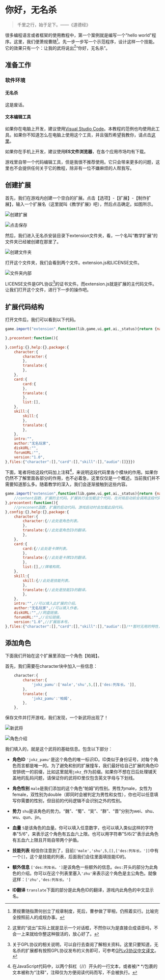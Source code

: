 # 你好，无名杀

> 千里之行，始于足下。——《道德经》

很多编程语言或者框架的使用教程中，第一个案例就是编写一个"hello world"程序。这里，我们便萧规曹随[^萧规曹随]。先一步一步写一个示范程序，设计这样一个技能。它的效果只有一个：让我的武将说出[^说出]“你好，无名杀”。
[^说出]:这里的“说出”实际上就是显示一个对话框，不然你以为是直接合成语音吗，不会一上来就给你整这种狠活的，放心好了。
[^萧规曹随]:萧规曹随指萧何创立了规章制度，死后，曹参做了宰相，仍照着实行。比喻完全按照前人的成规办事。

## 准备工作

### 软件环境
#### 无名杀

这是废话。

#### 文本编辑工具
如果你在电脑上开发，建议使用[Visual Studio Code](https://code.visualstudio.com/)。本教程的范例也均使用此工具。如果你不知道怎么在电脑上使用这个工具，并且强烈希望我教你，请点击[这里](http://baidu.physton.com/?q=%E5%A6%82%E4%BD%95%E4%B8%8B%E8%BD%BD%E5%B9%B6%E5%AE%89%E8%A3%85Visual%20Studio%20Code)。

如果你在手机上开发，建议使用**ES文件浏览器**，在各个应用市场均有下载。

游戏里自带一个代码编辑工具，但是我很不推荐使用。它只会带来更多的问题，这里也不会提供任何关于它的教程，除非有一位不嫌麻烦的人帮我写。

## 创建扩展

首先，我们在游戏内创建一个空白的扩展。点击【选项】-【扩展】-【制作扩展】，输入一个扩展名（这里就叫《教学扩展》吧），然后点击确定。如图所示。

![创建扩展](1.jpg)

![点击保存](2.jpg)

然后，我们进入无名杀安装目录下extension文件夹，看，一个名叫“教学扩展”的文件夹已经被创建在那里了。

![创建文件夹](3.jpg)

打开这个文件夹，我们会看到两个文件。extension.js和LICENSE文件。

![文件夹内部](4.jpg)

LICENSE文件是GPL协议[^GPL]的证书文件。而extension.js就是扩展的主代码文件。让我们打开这个文件，进行下一步的操作吧。
[^GPL]:关于GPL协议的相关说明，可以自行去查阅了解相关资料。这里只要知道，无名杀的扩展都有按照GPL协议发布的义务即可，可参考[GPLv3协议中文译文](https://zhuanlan.zhihu.com/p/608456168)。

## 扩展代码结构

打开文件后，我们可以看到以下代码。

```JavaScript
game.import("extension",function(lib,game,ui,get,ai,_status){return {name:"教学扩展",content:function(config,pack){
    
},precontent:function(){
    
},config:{},help:{},package:{
    character:{
        character:{
        },
        translate:{
        },
    },
    card:{
        card:{
        },
        translate:{
        },
        list:[],
    },
    skill:{
        skill:{
        },
        translate:{
        },
    },
    intro:"",
    author:"无名玩家",
    diskURL:"",
    forumURL:"",
    version:"1.0",
},files:{"character":[],"card":[],"skill":[],"audio":[]}}})
```

下面，笔者将给这段代码加上注释[^注释]，来说明这段代码里各个模块的作用。如果你仍然不了解里面各部分的作用，也不必着急，这里仅仅是一个概述。当前我们并不需要知道那么多。随着教学的深入，我们会逐渐接触到这些内容。
[^注释]:在JavaScript代码中，以两个斜杠（//）开头的一行文本，或者被/* */包裹的文本被称为“注释”，注释仅为方便阅读代码而写，不会被执行。

```JavaScript
game.import("extension",function(lib,game,ui,get,ai,_status){return {name:"教学扩展",content:function(config,pack){
    //content函数，扩展的主代码。扩展执行会加载这个代码，在对局启动前会调用这段代码。
},precontent:function(){
    //preconent函数，扩展的启动代码。游戏启动时会加载此段代码。
},config:{},help:{},package:{
    character:{
        character:{//此处是角色列表。
        },
        translate:{//此处是角色ID的翻译。
        },
    },
    card:{
        card:{//此处是卡牌列表。
        },
        translate:{//此处是卡牌ID的翻译。
        },
        list:[],//牌堆构筑。
    },
    skill:{
        skill:{//此处是技能列表。
        },
        translate:{//此处是技能ID的翻译。
        },
    },
    intro:"",//可以填入此扩展的介绍。
    author:"无名玩家",//可以填入作者。
    diskURL:"",//网盘链接。
    forumURL:"",//论坛链接。
    version:"1.0",//扩展版本号。
},files:{"character":[],"card":[],"skill":[],"audio":[]/**暂时无用的特性，不用了解，保持原样即可。 */}}})
```

## 添加角色

下面我们开始在这个扩展里添加一个角色【帕姆】。

首先，我们需要在character块中加入一些信息：

```JavaScript
    character:{
        character:{
            'jxkz_pamu':['male','shu',5,[],['des:列车长。']],
        },
        translate:{
            'jxkz_pamu':'帕姆',
        },
    },
```

保存文件并打开游戏，我们发现，一个新武将出现了！

![新武将](5.jpg)

![角色介绍](6.jpg)

我们填入的，就是这个武将的基础信息。包含以下部分：

* **角色ID**
```'jxkz_pamu'```是这个角色的唯一标识ID。ID类似于身份证号，对每个角色而言都是唯一的。为了避免和别的扩展撞车，我们最好给自己扩展的角色ID安排统一的前缀，比如这里就用```jxkz_```作为前缀。如果你不想在日后处理铺天盖地的乱码问题，请保证你的武将ID里仅包含英文字母与下划线。

* **角色性别**
```male```是我们添加的这个角色“帕姆”的性别。男性为male，女性为female，双性别为double（即同时会被判定为男性和女性），你也可以任意填写你需要的性别，但目前的代码逻辑不会识别之外的性别。

* **势力**
```shu```是该角色的势力。“魏”、“蜀”、“吴”、“群”、“晋”分别为wei、shu、wu、qun、jin。

* **血量**
```5```是该角色的血量。你可以填入任意数字，也可以填入类似这样的字符串"5/6"，来表示这个角色有五血六上限。也可以用字符串"5/6/2"表示此角色有五血六上限且开局自带两个护盾。

* **技能列表**
相信你注意到了，目前```['male','shu',5,[],['des:列车长。']]```中有一个```[]```，这个是技能的列表，后面我们会往里面填技能ID的。

* **额外信息**
```['des:列车长。']```是该角色一些额外的信息。```des:```开头的部分为此角色的介绍。你可以在这个列表里塞入```'zhu'```来表示这个角色是主公角色。就像这样：```['zhu','des:列车长。']```

* **ID翻译**
```translate```下面的部分是此角色ID的翻译，游戏内此角色的中文显示名。

